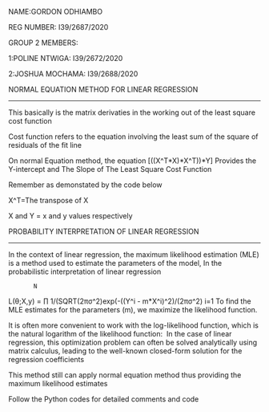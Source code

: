 NAME:GORDON ODHIAMBO

REG NUMBER: I39/2687/2020

GROUP 2 MEMBERS:

1:POLINE NTWIGA: I39/2672/2020

2:JOSHUA MOCHAMA: I39/2688/2020



NORMAL EQUATION METHOD FOR LINEAR REGRESSION
********************************************

This basically is the matrix derivaties in the working out of the least square cost function

Cost function refers to the equation involving the least sum of the square of residuals of the fit line

On normal Equation method,  the equation [((X^T*X)*X^T))*Y] Provides the Y-intercept and The Slope of The Least Square Cost Function

Remember as demonstated by the code below

X^T=The transpose of X

X and Y = x and y values respectively

PROBABILITY INTERPRETATION OF LINEAR REGRESSION
***********************************************

In the context of linear regression, the maximum likelihood estimation (MLE) is a method used to estimate the parameters of the model, In the probabilistic interpretation of linear regression

           N
L(θ;X,y) = ∏  1/(SQRT(2πσ^2)exp(-((Y^i - m*X^i)^2)/(2πσ^2)
          i=1
To find the MLE estimates for the parameters (m), we maximize the likelihood function. 

It is often more convenient to work with the log-likelihood function, which is the natural logarithm of the likelihood function:
​
​In the case of linear regression, this optimization problem can often be solved analytically using matrix calculus, leading to the well-known closed-form solution for the regression coefficients
   
This method still can apply normal equation method thus providing the maximum likelihood estimates

Follow the Python codes for detailed comments and code
